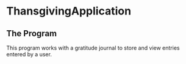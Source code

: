 # ThansgivingApplication
## The Program
This program works with a gratitude journal to store and view entries entered by a user.